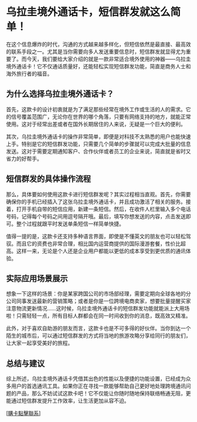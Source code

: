 # 乌拉圭境外通话卡，短信群发就这么简单！

在这个信息爆炸的时代，沟通的方式越来越多样化，但短信依然是最直接、最高效的联系手段之一。尤其是当你需要向多人发送重要信息时，短信群发就显得尤为重要了。而今天，我们要给大家介绍的就是一款非常适合境外使用的神器——乌拉圭境外通话卡！它不仅通话质量好，还能轻松实现短信群发功能，简直是商务人士和海外旅行者的福音。

## 为什么选择乌拉圭境外通话卡？

首先，这款卡的设计初衷就是为了满足那些经常在境外工作或生活的人的需求。它的信号覆盖范围广，无论你在世界的哪个角落，只要有网络支持的地方，就能正常使用。这对于经常出差或者在国外长期居住的人来说，无疑是一个巨大的便利。

其次，乌拉圭境外通话卡的操作非常简单，即便是对科技不太熟悉的用户也能快速上手。特别是它的短信群发功能，只需要几个简单的步骤就可以完成大批量的信息发送。这对于需要定期通知客户、合作伙伴或者员工的企业来说，简直就是省时又省力的好帮手。

## 短信群发的具体操作流程

那么，具体要如何使用这款卡进行短信群发呢？其实过程相当直观。首先，你需要确保你的手机已经插入了这张乌拉圭境外通话卡，并且成功激活了相关的服务。接着，打开手机自带的短信应用，新建一条短信。然后，在收件人栏里输入多个电话号码，记得每个号码之间用逗号隔开哦。最后，填写你想发送的内容，点击发送即可。整个过程就跟平时发送单条短信一样简单快捷。

值得一提的是，这款卡还支持多种语言界面，即使是不懂英文的朋友也可以轻松驾驭。而且它的资费也非常合理，相比国内运营商提供的国际漫游套餐，性价比超高。这样一来，无论是个人还是企业用户都能以更低的成本享受到更优质的通讯体验。

## 实际应用场景展示

想象一下这样的场景：你是某家跨国公司的市场部经理，需要定期向全球各地的分公司同事发送最新的营销策略；或者是你是一位跨境电商卖家，想要批量提醒买家注意物流更新情况……这时候，乌拉圭境外通话卡的短信群发功能就能派上大用场啦！只需轻轻一点，所有目标人群都会在同一时间收到你的消息，既高效又精准。

此外，对于喜欢自助游的朋友而言，这款卡也是不可多得的好伙伴。当你到达一个陌生的城市后，可以通过短信群发的方式将当地的旅游攻略分享给同行的朋友们，让大家一起享受美好的旅程。

## 总结与建议

综上所述，乌拉圭境外通话卡凭借其出色的性能以及便捷的功能设置，已经成为众多用户的首选通讯工具。如果你正在寻找一款能够帮助自己更好地处理跨境通讯问题的产品，那么不妨试试这款卡吧！它不仅能让你随时随地保持联络畅通无阻，更能通过短信群发提升工作效率，让生活更加从容不迫。

[[購卡點擊聯系](https://t.me/s/SXDXQF)]